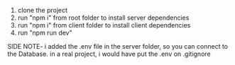 1. clone the project
2. run "npm i" from root folder to install server dependencies
3. run "npm i" from client folder to install client dependencies
4. run "npm run dev"

SIDE NOTE- i added the .env file in the server folder, so you can connect to the Database. in a real project, i would have put the .env on .gitignore

